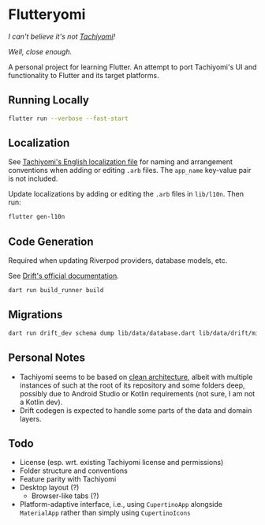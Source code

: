# Flutteryomi

*I can't believe it's not [Tachiyomi](https://tachiyomi.org/)!*

*Well, close enough.*

A personal project for learning Flutter. An attempt to port Tachiyomi's UI and functionality to Flutter and its target platforms.

## Running Locally

```sh
flutter run --verbose --fast-start
```

## Localization

See [Tachiyomi's English localization file](https://github.com/tachiyomiorg/tachiyomi/blob/master/i18n/src/main/res/values/strings.xml) for naming and arrangement conventions when adding or editing `.arb` files. The `app_name` key-value pair is not included.

Update localizations by adding or editing the `.arb` files in `lib/l10n`. Then run:

```sh
flutter gen-l10n
```

## Code Generation

Required when updating Riverpod providers, database models, etc.

See [Drift's official documentation](https://drift.simonbinder.eu/docs/getting-started/).

```sh
dart run build_runner build
```

## Migrations

```sh
dart run drift_dev schema dump lib/data/database.dart lib/data/drift/migrations/
```

## Personal Notes

- Tachiyomi seems to be based on [clean architecture](https://blog.cleancoder.com/uncle-bob/2012/08/13/the-clean-architecture.html), albeit with multiple instances of such at the root of its repository and some folders deep, possibly due to Android Studio or Kotlin requirements (not sure, I am not a Kotlin dev).
- Drift codegen is expected to handle some parts of the data and domain layers.

## Todo

- License (esp. wrt. existing Tachiyomi license and permissions)
- Folder structure and conventions
- Feature parity with Tachiyomi
- Desktop layout (?)
  - Browser-like tabs (?)
- Platform-adaptive interface, i.e., using `CupertinoApp` alongside `MaterialApp` rather than simply using `CupertinoIcons`